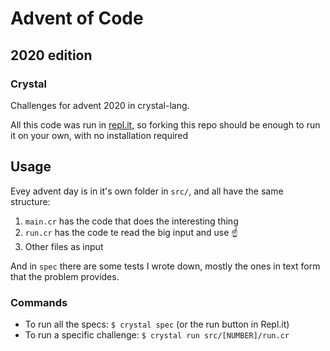 # Advent of Code
## 2020 edition
### Crystal

Challenges for advent 2020 in crystal-lang.

All this code was run in [repl.it](https://repl.it), so forking this repo should be enough to run it on your own, with no installation required


## Usage
Evey advent day is in it's own folder in `src/`, and all have the same structure:

1. `main.cr` has the code that does the interesting thing
1. `run.cr` has the code te read the big input and use ☝️
1. Other files as input

And in `spec` there are some tests I wrote down, mostly the ones in text form that the problem provides.

### Commands

- To run all the specs: `$ crystal spec` (or the run button in Repl.it)
- To run a specific challenge: `$ crystal run src/[NUMBER]/run.cr`